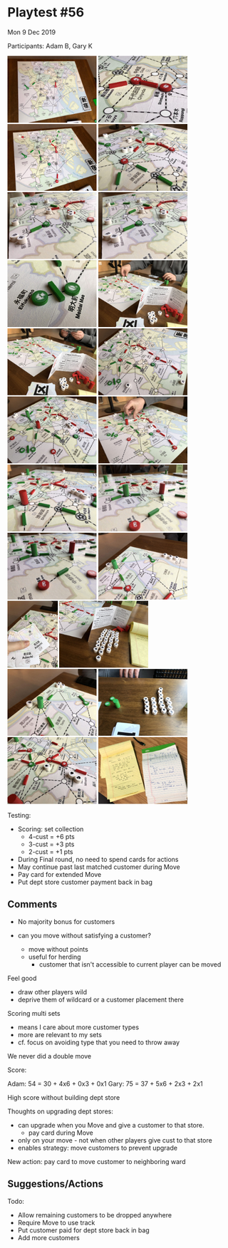 # Playtest #56

Mon 9 Dec 2019

Participants: Adam B, Gary K

<img src="images/pt56/pt56-3294.jpg" height="150px"/> <img src="images/pt56/pt56-3295.jpg" height="150px"/> <img src="images/pt56/pt56-3296.jpg" height="150px"/> <img src="images/pt56/pt56-3297.jpg" height="150px"/> <img src="images/pt56/pt56-3298.jpg" height="150px"/> <img src="images/pt56/pt56-3299.jpg" height="150px"/> <img src="images/pt56/pt56-3300.jpg" height="150px"/> <img src="images/pt56/pt56-3301.jpg" height="150px"/> <img src="images/pt56/pt56-3302.jpg" height="150px"/> <img src="images/pt56/pt56-3303.jpg" height="150px"/> <img src="images/pt56/pt56-3304.jpg" height="150px"/> <img src="images/pt56/pt56-3305.jpg" height="150px"/> <img src="images/pt56/pt56-3306.jpg" height="150px"/> <img src="images/pt56/pt56-3307.jpg" height="150px"/> <img src="images/pt56/pt56-3308.jpg" height="150px"/> <img src="images/pt56/pt56-3309.jpg" height="150px"/> <img src="images/pt56/pt56-3310.jpg" height="150px"/> <img src="images/pt56/pt56-3311.jpg" height="150px"/> <img src="images/pt56/pt56-3312.jpg" height="150px"/> <img src="images/pt56/pt56-3313.jpg" height="150px"/> <img src="images/pt56/pt56-3314.jpg" height="150px"/> <img src="images/pt56/pt56-3315.jpg" height="150px"/> 

Testing:

* Scoring: set collection
	* 4-cust = +6 pts
	* 3-cust = +3 pts
	* 2-cust = +1 pts
* During Final round, no need to spend cards for actions
* May continue past last matched customer during Move
* Pay card for extended Move
* Put dept store customer payment back in bag

## Comments

* No majority bonus for customers

* can you move without satisfying a customer?
	* move without points
	* useful for herding
		* customer that isn't accessible to current player can be moved

Feel good

* draw other players wild
* deprive them of wildcard or a customer placement there

Scoring multi sets

* means I care about more customer types
* more are relevant to my sets
* cf. focus on avoiding type that you need to throw away

We never did a double move

Score:

Adam: 54 = 30 + 4x6 + 0x3 + 0x1
Gary: 75 = 37 + 5x6 + 2x3 + 2x1

High score without building dept store

Thoughts on upgrading dept stores:

* can upgrade when you Move and give a customer to that store.
	* pay card during Move
* only on your move - not when other players give cust to that store
* enables strategy: move customers to prevent upgrade

New action: pay card to move customer to neighboring ward

## Suggestions/Actions

Todo:

* Allow remaining customers to be dropped anywhere
* Require Move to use track
* Put customer paid for dept store back in bag
* Add more customers